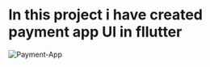 # In this project i have created payment app UI in fllutter



![Payment-App](https://user-images.githubusercontent.com/54960609/176779087-746ac60a-498a-4487-8df2-89266f831e0e.gif)
